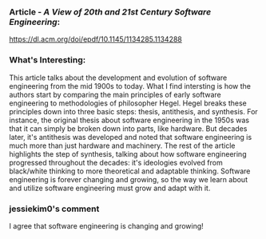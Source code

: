 ### Article - *A View of 20th and 21st Century Software Engineering*: 
https://dl.acm.org/doi/epdf/10.1145/1134285.1134288

### What's Interesting:
This article talks about the development and evolution of software engineering from the mid 1900s to today. What I find intersting is how the authors start by comparing the main principles of early software engineering to methodologies of philosopher Hegel. Hegel breaks these principles down into three basic steps: thesis, antithesis, and synthesis. For instance, the original thesis about software engineering in the 1950s was that it can simply be broken down into parts, like hardware. But decades later, it's antithesis was developed and noted that software engineering is much more than just hardware and machinery. The rest of the article highlights the step of synthesis, talking about how software engineering progressed throughout the decades: it's ideologies evolved from black/white thinking to more theoretical and adaptable thinking. Software engineering is forever changing and growing, so the way we learn about and utilize software engineering must grow and adapt with it.

### jessiekim0's comment
I agree that software engineering is  changing and growing!
